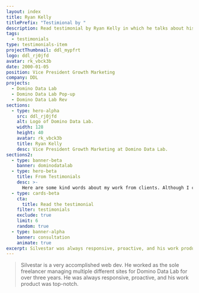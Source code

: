 ```yaml
---
layout: index
title: Ryan Kelly
titlePrefix: "Testimional by "
description: Read testimonial by Ryan Kelly in which he talks about his positive experience in working with Silvestar Bistrović.
tags:
  - testimonials
type: testimonials-item
projectThumbnail: ddl_mypfrt
logo: ddl_rj0jfd
avatar: rk_vbck3b
date: 2000-01-05
position: Vice President Growth Marketing
company: DDL
projects:
  - Domino Data Lab
  - Domino Data Lab Pop-up
  - Domino Data Lab Rev
sections:
  - type: hero-alpha
    src: ddl_rj0jfd
    alt: Logo of Domino Data Lab.
    width: 128
    height: 40
    avatar: rk_vbck3b
    title: Ryan Kelly
    desc: Vice President Growth Marketing at Domino Data Lab.
sections2:
  - type: banner-beta
    banner: dominodatalab
  - type: hero-beta
    title: From Testimonials
    desc: >-
      Here are some kind words about my work from clients. Although I collaborated with clients from more than 10 countries, most of them came from **The United States** and **Germany**.
  - type: cards-beta
    cta:
      title: Read the testimonial
    filter: testimonials
    exclude: true
    limit: 6
    random: true
  - type: banner-alpha
    banner: consultation
    animate: true
excerpt: Silvestar was always responsive, proactive, and his work product was top-notch...
---
```


> Silvestar is a very accomplished web dev. He worked as the sole freelancer managing multiple different sites for Domino Data Lab for over three years. He was always responsive, proactive, and his work product was top-notch.

